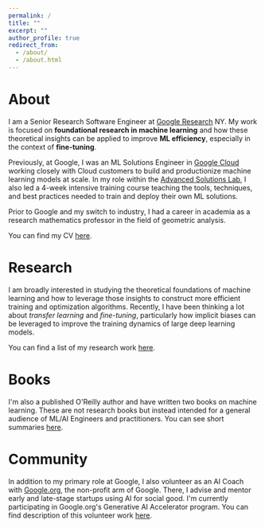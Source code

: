 ```yaml
---
permalink: /
title: ""
excerpt: ""
author_profile: true
redirect_from:
  - /about/
  - /about.html
---
```


# About

I am a Senior Research Software Engineer at [Google Research](https://research.google/) NY. My work is focused on **foundational research in machine learning** and how these theoretical insights can be applied to improve **ML efficiency**, especially in the context of **fine-tuning**.

Previously, at Google, I was an ML Solutions Engineer in [Google Cloud](https://cloud.google.com/?e=0) working closely with Cloud customers to build and productionize machine learning models at scale. In my role within the [Advanced Solutions Lab](https://cloud.google.com/asl), I also led a 4-week intensive training course teaching the tools, techniques, and best practices needed to train and deploy their own ML solutions. 

Prior to Google and my switch to industry, I had a career in academia as a research mathematics professor in the field of geometric analysis.

You can find my CV [here](files/munn_resume.pdf).

# Research

I am broadly interested in studying the theoretical foundations of machine learning and how to leverage those insights to construct more efficient training and optimization algorithms. Recently, I have been thinking a lot about *transfer learning* and *fine-tuning*, particularly how implicit biases can be leveraged to improve the training dynamics of large deep learning models. 

You can find a list of my research work [here](https://munnm.github.io/research/). 

# Books

I'm also a published O'Reilly author and have written two books on machine learning. These are not research books but instead intended for a general audience of ML/AI Engineers and practitioners. You can see short summaries [here](https://munnm.github.io/books/).

# Community

In addition to my primary role at Google, I also volunteer as an AI Coach with [Google.org](https://www.google.org), the non-profit arm of Google. There, I advise and mentor early and late-stage startups using AI for social good. I'm currently participating in Google.org's Generative AI Accelerator program. You can find description of this volunteer work [here](https://munnm.github.io/community/).
